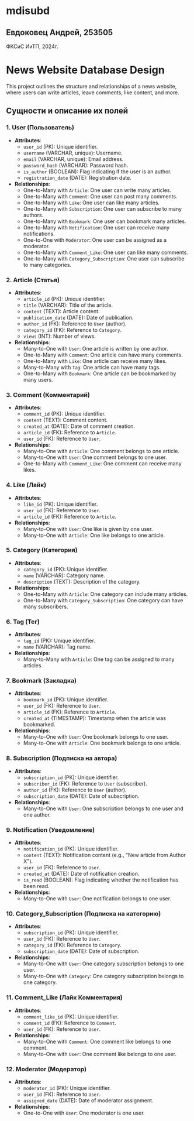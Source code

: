 # mdisubd

## Евдоковец Андрей, 253505
ФКСиС ИиТП, 2024г.

# News Website Database Design

This project outlines the structure and relationships of a news website, where users can write articles, leave comments, like content, and more.

## Сущности и описание их полей

### 1. **User (Пользователь)**
- **Attributes**:
  - `user_id` (PK): Unique identifier.
  - `username` (VARCHAR, unique): Username.
  - `email` (VARCHAR, unique): Email address.
  - `password_hash` (VARCHAR): Password hash.
  - `is_author` (BOOLEAN): Flag indicating if the user is an author.
  - `registration_date` (DATE): Registration date.
- **Relationships**:
  - One-to-Many with `Article`: One user can write many articles.
  - One-to-Many with `Comment`: One user can post many comments.
  - One-to-Many with `Like`: One user can like many articles.
  - One-to-Many with `Subscription`: One user can subscribe to many authors.
  - One-to-Many with `Bookmark`: One user can bookmark many articles.
  - One-to-Many with `Notification`: One user can receive many notifications.
  - One-to-One with `Moderator`: One user can be assigned as a moderator.
  - One-to-Many with `Comment_Like`: One user can like many comments.
  - One-to-Many with `Category_Subscription`: One user can subscribe to many categories.

### 2. **Article (Статья)**
- **Attributes**:
  - `article_id` (PK): Unique identifier.
  - `title` (VARCHAR): Title of the article.
  - `content` (TEXT): Article content.
  - `publication_date` (DATE): Date of publication.
  - `author_id` (FK): Reference to `User` (author).
  - `category_id` (FK): Reference to `Category`.
  - `views` (INT): Number of views.
- **Relationships**:
  - Many-to-One with `User`: One article is written by one author.
  - One-to-Many with `Comment`: One article can have many comments.
  - One-to-Many with `Like`: One article can receive many likes.
  - Many-to-Many with `Tag`: One article can have many tags.
  - One-to-Many with `Bookmark`: One article can be bookmarked by many users.

### 3. **Comment (Комментарий)**
- **Attributes**:
  - `comment_id` (PK): Unique identifier.
  - `content` (TEXT): Comment content.
  - `created_at` (DATE): Date of comment creation.
  - `article_id` (FK): Reference to `Article`.
  - `user_id` (FK): Reference to `User`.
- **Relationships**:
  - Many-to-One with `Article`: One comment belongs to one article.
  - Many-to-One with `User`: One comment belongs to one user.
  - One-to-Many with `Comment_Like`: One comment can receive many likes.

### 4. **Like (Лайк)**
- **Attributes**:
  - `like_id` (PK): Unique identifier.
  - `user_id` (FK): Reference to `User`.
  - `article_id` (FK): Reference to `Article`.
- **Relationships**:
  - Many-to-One with `User`: One like is given by one user.
  - Many-to-One with `Article`: One like belongs to one article.

### 5. **Category (Категория)**
- **Attributes**:
  - `category_id` (PK): Unique identifier.
  - `name` (VARCHAR): Category name.
  - `description` (TEXT): Description of the category.
- **Relationships**:
  - One-to-Many with `Article`: One category can include many articles.
  - One-to-Many with `Category_Subscription`: One category can have many subscribers.

### 6. **Tag (Тег)**
- **Attributes**:
  - `tag_id` (PK): Unique identifier.
  - `name` (VARCHAR): Tag name.
- **Relationships**:
  - Many-to-Many with `Article`: One tag can be assigned to many articles.

### 7. **Bookmark (Закладка)**
- **Attributes**:
  - `bookmark_id` (PK): Unique identifier.
  - `user_id` (FK): Reference to `User`.
  - `article_id` (FK): Reference to `Article`.
  - `created_at` (TIMESTAMP): Timestamp when the article was bookmarked.
- **Relationships**:
  - Many-to-One with `User`: One bookmark belongs to one user.
  - Many-to-One with `Article`: One bookmark belongs to one article.

### 8. **Subscription (Подписка на автора)**
- **Attributes**:
  - `subscription_id` (PK): Unique identifier.
  - `subscriber_id` (FK): Reference to `User` (subscriber).
  - `author_id` (FK): Reference to `User` (author).
  - `subscription_date` (DATE): Date of subscription.
- **Relationships**:
  - Many-to-One with `User`: One subscription belongs to one user and one author.

### 9. **Notification (Уведомление)**
- **Attributes**:
  - `notification_id` (PK): Unique identifier.
  - `content` (TEXT): Notification content (e.g., "New article from Author X").
  - `user_id` (FK): Reference to `User`.
  - `created_at` (DATE): Date of notification creation.
  - `is_read` (BOOLEAN): Flag indicating whether the notification has been read.
- **Relationships**:
  - Many-to-One with `User`: One notification belongs to one user.

### 10. **Category_Subscription (Подписка на категорию)**
- **Attributes**:
  - `subscription_id` (PK): Unique identifier.
  - `user_id` (FK): Reference to `User`.
  - `category_id` (FK): Reference to `Category`.
  - `subscription_date` (DATE): Date of subscription.
- **Relationships**:
  - Many-to-One with `User`: One category subscription belongs to one user.
  - Many-to-One with `Category`: One category subscription belongs to one category.

### 11. **Comment_Like (Лайк Комментария)**
- **Attributes**:
  - `comment_like_id` (PK): Unique identifier.
  - `comment_id` (FK): Reference to `Comment`.
  - `user_id` (FK): Reference to `User`.
- **Relationships**:
  - Many-to-One with `Comment`: One comment like belongs to one comment.
  - Many-to-One with `User`: One comment like belongs to one user.

### 12. **Moderator (Модератор)**
- **Attributes**:
  - `moderator_id` (PK): Unique identifier.
  - `user_id` (FK): Reference to `User`.
  - `assigned_date` (DATE): Date of moderator assignment.
- **Relationships**:
  - One-to-One with `User`: One moderator is one user.


